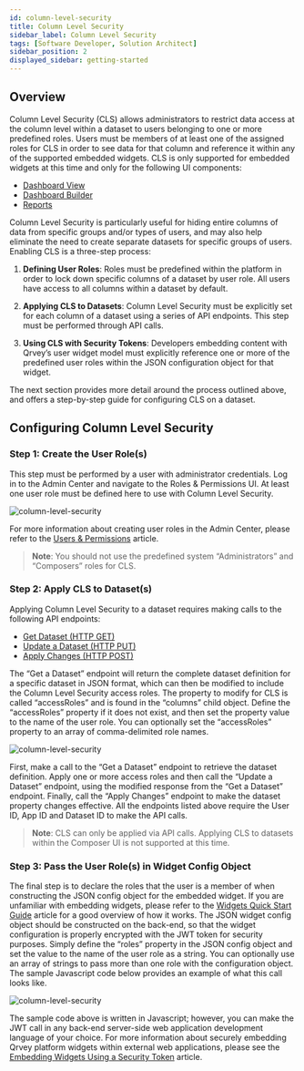 ```yaml
---
id: column-level-security
title: Column Level Security
sidebar_label: Column Level Security
tags: [Software Developer, Solution Architect]
sidebar_position: 2
displayed_sidebar: getting-started
---
```


<div style={{textAlign: "justify"}}>

## Overview

Column Level Security (CLS) allows administrators to restrict data access at the column level within a dataset to users belonging to one or more predefined roles.  Users must be members of at least one of the assigned roles for CLS in order to see data for that column and reference it within any of the supported embedded widgets.  CLS is only supported for embedded widgets at this time and only for the following UI components:

* [Dashboard View](../04-Embedding%20Qrvey%20Widgets/05-Widgets/dashboard-view.md)
* [Dashboard Builder](../04-Embedding%20Qrvey%20Widgets/05-Widgets/dashboard-builder.md)
* [Reports](../04-Embedding%20Qrvey%20Widgets/05-Widgets/pixel-perfect-reports.md)

Column Level Security is particularly useful for hiding entire columns of data from specific groups and/or types of users, and may also help eliminate the need to create separate datasets for specific groups of users.  Enabling CLS is a three-step process:

1. **Defining User Roles**:  Roles must be predefined within the platform in order to lock down specific columns of a dataset by user role.  All users have access to all columns within a dataset by default.

2. **Applying CLS to Datasets**:  Column Level Security must be explicitly set for each column of a dataset using a series of API endpoints.  This step must be performed through API calls.

3. **Using CLS with Security Tokens**:  Developers embedding content with Qrvey’s user widget model must explicitly reference one or more of the predefined user roles within the JSON configuration object for that widget.

The next section provides more detail around the process outlined above, and offers a step-by-step guide for configuring CLS on a dataset.

## Configuring Column Level Security
### Step 1:  Create the User Role(s)

This step must be performed by a user with administrator credentials.  Log in to the Admin Center and navigate to the Roles & Permissions UI.  At least one user role must be defined here to use with Column Level Security.

![column-level-security](https://s3.amazonaws.com/cdn.qrvey.com/documentation_assets/admin/Column-Level-Security/cls1.png#thumbnail) 

For more information about creating user roles in the Admin Center, please refer to the <a href="/docs/admin/roles-and-permissions/">Users & Permissions</a> article.

> **Note**:  You should not use the predefined system “Administrators” and “Composers” roles for CLS. 

### Step 2:  Apply CLS to Dataset(s)

Applying Column Level Security to a dataset requires making calls to the following API endpoints:

* <a href="https://qrvey.stoplight.io/docs/qrvey-api-doc/2ff17959232b9-get-dataset">Get Dataset (HTTP GET)</a>
* <a href="https://qrvey.stoplight.io/docs/qrvey-api-doc/c559f406c921b-update-dataset">Update a Dataset (HTTP PUT)</a>
* <a href="https://qrvey.stoplight.io/docs/qrvey-api-doc/94b9bad59a2cc-apply-changes">Apply Changes (HTTP POST)</a>

The “Get a Dataset” endpoint will return the complete dataset definition for a specific dataset in JSON format, which can then be modified to include the Column Level Security access roles.  The property to modify for CLS is called “accessRoles” and is found in the “columns” child object.  Define the “accessRoles” property if it does not exist, and then set the property value to the name of the user role.  You can optionally set the “accessRoles” property to an array of comma-delimited role names.

![column-level-security](https://s3.amazonaws.com/cdn.qrvey.com/documentation_assets/admin/Column-Level-Security/cls2.png#thumbnail-60) 


First, make a call to the “Get a Dataset” endpoint to retrieve the dataset definition.  Apply one or more access roles and then call the “Update a Dataset” endpoint, using the modified response from the “Get a Dataset” endpoint.  Finally, call the “Apply Changes” endpoint to make the dataset property changes effective.  All the endpoints listed above require the User ID, App ID and Dataset ID to make the API calls.

> **Note**:  CLS can only be applied via API calls.  Applying CLS to datasets within the Composer UI is not supported at this time.

### Step 3:  Pass the User Role(s) in Widget Config Object

The final step is to declare the roles that the user is a member of when constructing the JSON config object for the embedded widget.  If you are unfamiliar with embedding widgets, please refer to the [Widgets Quick Start Guide](../04-Embedding%20Qrvey%20Widgets/overview-of-embedding.md) article for a good overview of how it works.  The JSON widget config object should be constructed on the back-end, so that the widget configuration is properly encrypted with the JWT token for security purposes.  Simply define the “roles” property in the JSON config object and set the value to the name of the user role as a string.  You can optionally use an array of strings to pass more than one role with the configuration object.  The sample Javascript code below provides an example of what this call looks like.

![column-level-security](https://s3.amazonaws.com/cdn.qrvey.com/documentation_assets/admin/Column-Level-Security/cls3.png#thumbnail-60) 

The sample code above is written in Javascript; however, you can make the JWT call in any back-end server-side web application development language of your choice.  For more information about securely embedding Qrvey platform widgets within external web applications, please see the [Embedding Widgets Using a Security Token](../04-Embedding%20Qrvey%20Widgets/embedding-widgets-security-token.md) article.

</div>
